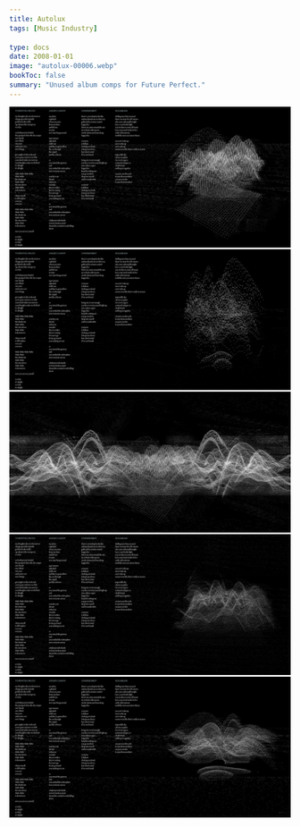 ```yaml
---
title: Autolux
tags: [Music Industry]

type: docs
date: 2008-01-01
image: "autolux-00006.webp"
bookToc: false
summary: "Unused album comps for Future Perfect."
---
```


![](autolux-00001.webp)
![](autolux-00002.webp)
![](autolux-00003.webp)
![](autolux-00004.webp)
![](autolux-00005.webp)